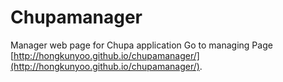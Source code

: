 Chupamanager
============

Manager web page for Chupa application
Go to managing Page [http://hongkunyoo.github.io/chupamanager/](http://hongkunyoo.github.io/chupamanager/).
